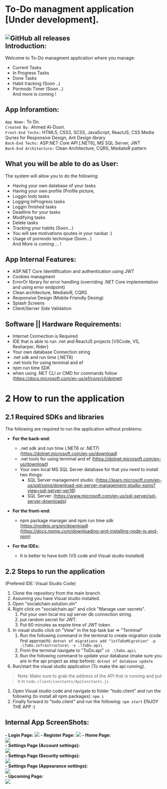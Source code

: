 To-Do managment application [Under development].
=======
![GitHub all releases](https://img.shields.io/github/downloads/ahmed7am1d/ToDoApp-Clean-Architecture/total?logo=GitHub&style=flat-square)<br> 
Introduction:
------
Welcome to To-Do managment application where you manage:
  - Current Tasks
  - In Progress Tasks
  - Done Tasks
  - Habit tracking (Soon ..)
  - Pormodo Timer (Soon ..) <br>
  And more is coming !

App Inforamtion:
------
`App Name:` To Do.<br>
`Created By:` Ahmed Al-Doori.<br>
`Front-End Techs:` HTML5, CSS3, SCSS, JavaScript, ReactJS, CSS Media Quries for Responsive Design, Ant Design library <br>
`Back-End Techs:` ASP.NET Core API [.NET6], MS SQL Server, JWT<br>
`Back-End Architecture:` Clean Architecture, CQRS, MediatoR pattern<br>

What you will be able to do as User:
--------
The system will allow you to do the following:
 - Having your own database of your tasks 
 - Having your own profile (Profile picture, 
 - Loggin todo tasks
 - Logging InProgress tasks
 - Loggin finished tasks
 - Deadline for your tasks 
 - Modifying tasks
 - Delete tasks
 - Tracking your habits (Soon...)
 - You will see motivations qoutes in your navbar :)
 - Usage of pormodo technique (Soon...) <br>
 And More is coming ... !
 
 App Internal Features:
 --------
 - ASP.NET Core Identitfication and authentication using JWT
 - Cookies managment
 - ErrorOr library for error handling (overriding .NET Core implementation and using error endpoint)
 - Clean architecture, MediatoR, CQRS  
 - Responsive Design (Mobile Friendly Desing) 
 - Splash Screens 
 - Client/Server Side Validation 
 
 Software || Hardware Requirements:
 -----------
 - Internet Connection is Required
 - IDE that is able to run .net and ReactJS projects [VSCode, VS, Resharper, Rider]
 - Your own database Connection string 
 - .net sdk and run time (.NET6)
 - .net tools for using terminal and ef
 - npm run time SDK
 - when using .NET CLI or CMD for commands follow (https://docs.microsoft.com/en-us/ef/core/cli/dotnet)
 
 # 2 How to run the application

## 2.1 Required SDKs and libraries

The following are required to run the application without problems:

- **For the back-end:**
  - .net sdk and run time (.NET6 or .NET7) (https://dotnet.microsoft.com/en-us/download)
  - .net tools for using terminal and ef (https://dotnet.microsoft.com/en-us/download)
  - Your own local MS SQL Server database for that you need to install two things:
    - SQL Server management studio: (https://learn.microsoft.com/en-us/sql/ssms/download-sql-server-management-studio-ssms?view=sql-server-ver16)
    - SQL Server: (https://www.microsoft.com/en-us/sql-server/sql-server-downloads)

- **For the front-end:**
  - npm package manager and npm run time sdk (https://nodejs.org/en/download) (https://docs.npmjs.com/downloading-and-installing-node-js-and-npm)

- **For the IDEs:**
  - It is better to have both (VS code and Visual studio installed)

## 2.2 Steps to run the application

 (Prefered IDE: Visual Studio Code)<br>
1. Clone the repository from the main branch.
2. Assuming you have Visual studio installed.
3. Open "socialchain.solution.sln"
4. Right click on "socialchain.api" and click "Manage user secrets".
   1. Put your own local ms sql server db connection string.
   2. put random secret for JWT.
   3. Put 60 minutes as expire time of JWT token.
5. In visual studio click on "View" in the top task bar => "Terminal"
   1. Run the following command in the terminal to create migration (code first approach):
    ``dotnet ef migrations add "1stToDoMigration" -p .\ToDo.infrastructure\ -s .\ToDo.api\``
   2. From the terminal navigate to "ToDo.api" ``cd .\ToDo.api\ ``
   3. Run the following command to update your database (make sure you are in the api project as step before): 
    ``dotnet ef database update``
6. Run/start the visual studio application  (To make the api running).
> Note: Make sure to grab the address of the API that is running and put it in ``todo.client/constants/ApiConstants.js``
1. Open Visual studio code and navigate to folder "todo.client" and run the following (to install all npm packages): 
  ``npm i``
1.  Finally forward to "todo.client" and run the following:
    ``npm start``
ENJOY THE APP :)

Internal App ScreenShots:
-----------
 **- Login Page:**
<img src="todo.client/src/assets/appScreenShots/LoginPage.png"></img>
 **- Register Page:**
<img src="todo.client/src/assets/appScreenShots/SignupPage.png"></img>
 **- Home Page:** <br/>
<img src="todo.client/src/assets/appScreenShots/HomePageGIF.gif"></img> <br/>
**- Settings Page (Account settings):** <br/>
<img src="todo.client/src/assets/appScreenShots/SettingsAccountSettings.png"></img> <br/>
**- Settings Page (Security settings):** <br/>
<img src="todo.client/src/assets/appScreenShots/SecurityPage.png"></img> <br/>
**- Settings Page (Appearance settings):** <br/>
<img src="todo.client/src/assets/appScreenShots/AppearancePage.png"></img> <br/>
**- Upcoming Page:** <br/>
<img src="todo.client/src/assets/appScreenShots/UpcomingPage.png"></img>